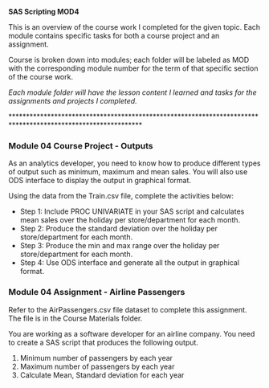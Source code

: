 **SAS Scripting MOD4**

This is an overview of the course work I completed for the given topic. Each module contains specific tasks for both a course project and an assignment.

Course is broken down into modules; each folder will be labeled as MOD with the corresponding module number for the term of that specific section of the course work.

_Each module folder will have the lesson content I learned and tasks for the assignments and projects I completed._

\*\*\*\*\*\*\*\*\*\*\*\*\*\*\*\*\*\*\*\*\*\*\*\*\*\*\*\*\*\*\*\*\*\*\*\*\*\*\*\*\*\*\*\*\*\*\*\*\*\*\*\*\*\*\*\*\*\*\*\*\*\*\*\*\*\*\*\*\*\*\*\*\*\*\*\*\*\*\*\*\*\*\*\*\*\*\*\*\*\*\*\*\*\*\*\*\*\*\*\*\*\*\*\*\*\*\*\*\*

### **Module 04 Course Project - Outputs**

As an analytics developer, you need to know how to produce different types of output such as minimum, maximum and mean sales. You will also use ODS interface to display the output in graphical format.

Using the data from the Train.csv file, complete the activities below:

- Step 1: Include PROC UNIVARIATE in your SAS script and calculates mean sales over the holiday per store/department for each month.
- Step 2: Produce the standard deviation over the holiday per store/department for each month.
- Step 3: Produce the min and max range over the holiday per store/department for each month.
- Step 4: Use ODS interface and generate all the output in graphical format.

### **Module 04 Assignment - Airline Passengers**

Refer to the AirPassengers.csv file dataset to complete this assignment. The file is in the Course Materials folder.

You are working as a software developer for an airline company. You need to create a SAS script that produces the following output.

1. Minimum number of passengers by each year
2. Maximum number of passengers by each year
3. Calculate Mean, Standard deviation for each year